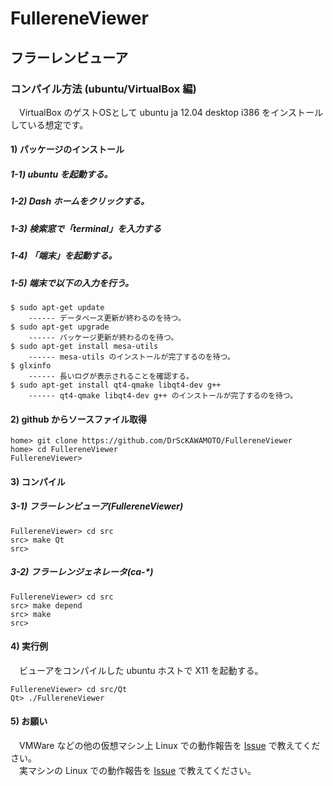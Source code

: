 # FullereneViewer
## フラーレンビューア
### コンパイル方法 (ubuntu/VirtualBox 編)
　VirtualBox のゲストOSとして ubuntu ja 12.04 desktop i386 をインストールしている想定です。

#### 1) パッケージのインストール
##### 1-1) ubuntu を起動する。
##### 1-2) Dash ホームをクリックする。
##### 1-3) 検索窓で「terminal」を入力する
##### 1-4) 「端末」を起動する。
##### 1-5) 端末で以下の入力を行う。
    $ sudo apt-get update
        ------ データベース更新が終わるのを待つ。
    $ sudo apt-get upgrade
        ------ パッケージ更新が終わるのを待つ。
    $ sudo apt-get install mesa-utils
        ------ mesa-utils のインストールが完了するのを待つ。
    $ glxinfo
        ------ 長いログが表示されることを確認する。
    $ sudo apt-get install qt4-qmake libqt4-dev g++
        ------ qt4-qmake libqt4-dev g++ のインストールが完了するのを待つ。

#### 2) github からソースファイル取得
    home> git clone https://github.com/DrScKAWAMOTO/FullereneViewer
    home> cd FullereneViewer
    FullereneViewer> 

#### 3) コンパイル
##### 3-1) フラーレンビューア(FullereneViewer)
    FullereneViewer> cd src
    src> make Qt
    src> 

##### 3-2) フラーレンジェネレータ(ca-*)
    FullereneViewer> cd src
    src> make depend
    src> make
    src> 

#### 4) 実行例
　ビューアをコンパイルした ubuntu ホストで X11 を起動する。

    FullereneViewer> cd src/Qt
    Qt> ./FullereneViewer

#### 5) お願い
　VMWare などの他の仮想マシン上 Linux での動作報告を [Issue](https://github.com/DrScKAWAMOTO/FullereneViewer/issues) で教えてください。  
　実マシンの Linux での動作報告を [Issue](https://github.com/DrScKAWAMOTO/FullereneViewer/issues) で教えてください。
